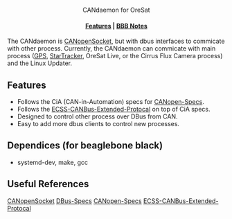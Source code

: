 <div align="center">
  <br> CANdaemon for OreSat </br>
  <h4>
    <a href="#features">Features</a> |
    <a href="../BBB_Notes.md">BBB Notes</a>
  </h4>
</div>

The CANdaemon is [CANopenSocket], but with dbus interfaces to commicate with other process. Currently, the CANdaemon can commicate with main process ([GPS], [StarTracker], OreSat Live, or the Cirrus Flux Camera process) and the Linux Updater.

## Features
- Follows the CiA (CAN-in-Automation) specs for [CANopen-Specs]. 
- Follows the [ECSS-CANBus-Extended-Protocal] on top of CiA specs.
- Designed to control other process over DBus from CAN.
- Easy to add more dbus clients to control new processes.  

## Dependices (for beaglebone black)
- systemd-dev, make, gcc

## Useful References
[CANopenSocket]
[DBus-Specs]
[CANopen-Specs]
[ECSS-CANBus-Extended-Protocal]

<!-- Other oresat repos -->
[GPS]:https://github.com/oresat/oresat-gps-software
[StarTracker]:https://github.com/oresat/oresat-star-tracker

<!-- References --> 
[CANopenSocket]:https://github.com/CANopenNode/CANopenSocket
[DBus-Specs]:https://dbus.freedesktop.org/doc/dbus-specification.html
[CANopen-Specs]:https://www.can-cia.org/groups/specifications/
[ECSS-CANBus-Extended-Protocal]:https://ecss.nl/standard/ecss-e-st-50-15c-space-engineering-canbus-extension-protocol-1-may-2015/
